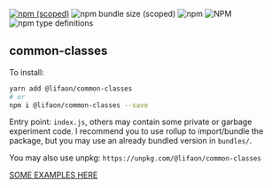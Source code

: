 [![npm (scoped)](https://img.shields.io/npm/v/@lifaon/common-classes.svg)](https://www.npmjs.com/package/@lifaon/common-classes)
![npm bundle size (scoped)](https://img.shields.io/bundlephobia/minzip/@lifaon/common-classes.svg)
![npm](https://img.shields.io/npm/dm/@lifaon/common-classes.svg)
![NPM](https://img.shields.io/npm/l/@lifaon/common-classes.svg)
![npm type definitions](https://img.shields.io/npm/types/@lifaon/common-classes.svg)


## common-classes ##
To install:
```bash
yarn add @lifaon/common-classes
# or 
npm i @lifaon/common-classes --save
```

Entry point: `index.js`, others may contain some private or garbage experiment code. I recommend you to use rollup to import/bundle the package,
but you may use an already bundled version in `bundles/`.

You may also use unpkg: `https://unpkg.com/@lifaon/common-classes`

[SOME EXAMPLES HERE](./examples/README.md)

